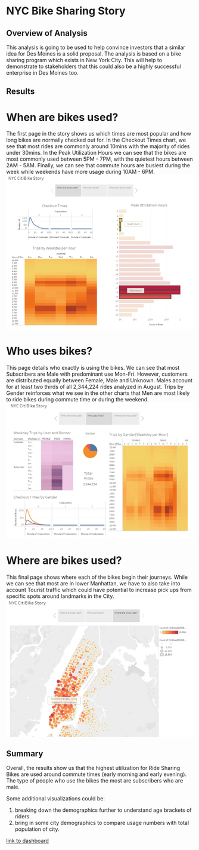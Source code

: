 # NYC Bike Sharing Story

## Overview of Analysis
This analysis is going to be used to help convince investors that a similar idea for Des Moines is a solid proposal. The analysis is based on a bike sharing program which exists in New York City. This will help to demonstrate to stakeholders that this could also be a highly successful enterprise in Des Moines too.

## Results

# When are bikes used?
The first page in the story shows us which times are most popular and how long bikes are normally checked out for.
In the Checkout Times chart, we see that most rides are commonly around 10mins with the majority of rides under 30mins. In the Peak Utilization Hours we can see that the bikes are most commonly used between 5PM - 7PM, with the quietest hours between 2AM - 5AM. Finally, we can see that commute hours are busiest during the week while weekends have more usage during 10AM - 6PM.
<img src = 'Resources/StoryPg1.png'/>

# Who uses bikes?
This page details who exactly is using the bikes. We can see that most Subscribers are Male with predominant use Mon-Fri. However, customers are distributed equally between Female, Male and Unknown. Males account for at least two thirds of all 2,344,224 rides analyzed in August. Trips by Gender reinforces what we see in the other charts that Men are most likely to ride bikes during commute time or during the weekend. 
<img src = 'Resources/StoryPg2.png'/>

# Where are bikes used?
This final page shows where each of the bikes begin their journeys. While we can see that most are in lower Manhattan, we have to also take into account Tourist traffic which could have potential to increase pick ups from specific spots around landmarks in the City.
<img src = 'Resources/StoryPg3.png'/>

## Summary
Overall, the results show us that the highest utilization for Ride Sharing Bikes are used around commute times (early morning and early evening). The type of people who use the bikes the most are subscribers who are male. 

Some additional visualizations could be:
1. breaking down the demographics further to understand age brackets of riders.
2. bring in some city demographics to compare usage numbers with total population of city. 

[link to dashboard](https://public.tableau.com/app/profile/jerry8146/viz/BikeSharingStory_16333116376420/NYCCitiBikeStory "link to dashboard")